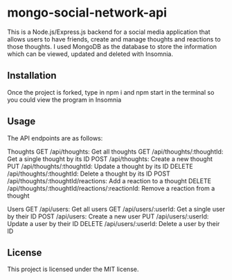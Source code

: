 # mongo-social-network-api
This is a Node.js/Express.js backend for a social media application that allows users to have friends, create and manage thoughts and reactions to those thoughts. I used MongoDB as the database to store the information which can be viewed, updated and deleted with Insomnia.


## Installation
Once the project is forked, type in npm i and npm start in the terminal so you could view the program in Insomnia

## Usage
The API endpoints are as follows:

Thoughts
GET /api/thoughts: Get all thoughts
GET /api/thoughts/:thoughtId: Get a single thought by its ID
POST /api/thoughts: Create a new thought
PUT /api/thoughts/:thoughtId: Update a thought by its ID
DELETE /api/thoughts/:thoughtId: Delete a thought by its ID
POST /api/thoughts/:thoughtId/reactions: Add a reaction to a thought
DELETE /api/thoughts/:thoughtId/reactions/:reactionId: Remove a reaction from a thought

Users
GET /api/users: Get all users
GET /api/users/:userId: Get a single user by their ID
POST /api/users: Create a new user
PUT /api/users/:userId: Update a user by their ID
DELETE /api/users/:userId: Delete a user by their ID

## License
This project is licensed under the MIT license.